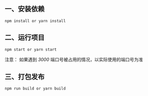 ## 一、安装依赖

`npm install or yarn install`

## 二、运行项目

`npm start or yarn start`

注意： 如果遇到 *3000* 端口号被占用的情况，以实际使用的端口号为准

## 三、打包发布

`npm run build or yarn build`
